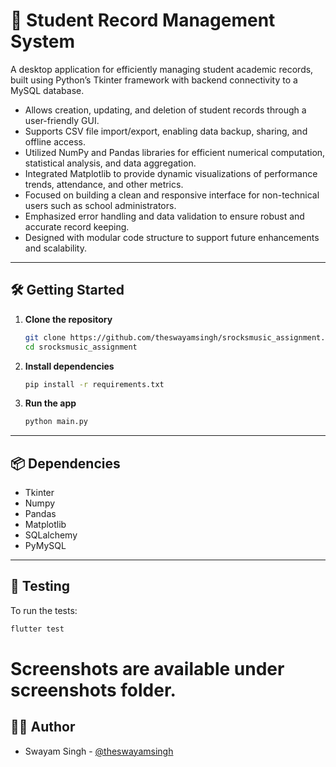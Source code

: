 # 🎵 Student Record Management System

A desktop application for efficiently managing student academic records, built using Python’s Tkinter framework with backend connectivity to a MySQL database.

- Allows creation, updating, and deletion of student records through a user-friendly GUI.
- Supports CSV file import/export, enabling data backup, sharing, and offline access.
- Utilized NumPy and Pandas libraries for efficient numerical computation, statistical analysis, and data aggregation.
- Integrated Matplotlib to provide dynamic visualizations of performance trends, attendance, and other metrics.
- Focused on building a clean and responsive interface for non-technical users such as school administrators.
- Emphasized error handling and data validation to ensure robust and accurate record keeping.
- Designed with modular code structure to support future enhancements and scalability.

---

## 🛠️ Getting Started

1. **Clone the repository**
   ```bash
   git clone https://github.com/theswayamsingh/srocksmusic_assignment.git
   cd srocksmusic_assignment
   ```

2. **Install dependencies**
   ```bash
   pip install -r requirements.txt
   ```

3. **Run the app**
   ```bash
   python main.py
   ```

---

## 📦 Dependencies

- Tkinter
- Numpy
- Pandas
- Matplotlib
- SQLalchemy
- PyMySQL 

---

## 🧪 Testing

To run the tests:

```bash
flutter test
```

# Screenshots are available under screenshots folder.

## 👨‍💻 Author

- Swayam Singh - [@theswayamsingh](https://github.com/theswayamsingh)

